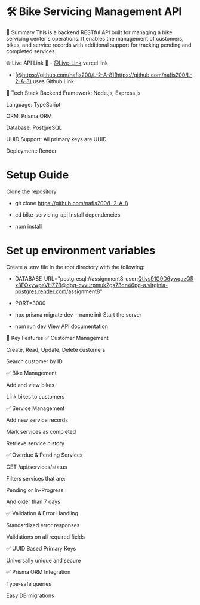 # 🛠 Bike Servicing Management API
📄 Summary
This is a backend RESTful API built for managing a bike servicing center's operations. It enables the management of customers, bikes, and service records with additional support for tracking pending and completed services.

🌐 Live API Link
🔗 - [@Live-Link](https://assignment-8-sand-zeta.vercel.app/) vercel link
- [@https://github.com/nafis200/L-2-A-8](https://github.com/nafis200/L-2-A-3) uses Github Link

🧰 Tech Stack
Backend Framework: Node.js, Express.js

Language: TypeScript

ORM: Prisma ORM

Database: PostgreSQL

UUID Support: All primary keys are UUID

Deployment: Render

# Setup Guide
Clone the repository

- git clone https://github.com/nafis200/L-2-A-8

- cd bike-servicing-api
Install dependencies

- npm install

# Set up environment variables
Create a .env file in the root directory with the following:

- DATABASE_URL="postgresql://assignment8_user:Qtlys91G9D6ywqazQRx3FOxywpeVHZ7B@dpg-cvvurpmuk2gs73dn46pg-a.virginia-postgres.render.com/assignment8"
- PORT=3000

- npx prisma migrate dev --name init
Start the server
- npm run dev
View API documentation

🚀 Key Features
✅ Customer Management

Create, Read, Update, Delete customers

Search customer by ID

✅ Bike Management

Add and view bikes

Link bikes to customers

✅ Service Management

Add new service records

Mark services as completed

Retrieve service history

✅ Overdue & Pending Services

GET /api/services/status

Filters services that are:

Pending or In-Progress

And older than 7 days

✅ Validation & Error Handling

Standardized error responses

Validations on all required fields

✅ UUID Based Primary Keys

Universally unique and secure

✅ Prisma ORM Integration

Type-safe queries

Easy DB migrations